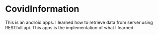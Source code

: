 # CovidInformation
This is an android apps. I learned how to retrieve data from server using RESTfull api. This apps is the implementation of what I learned.

